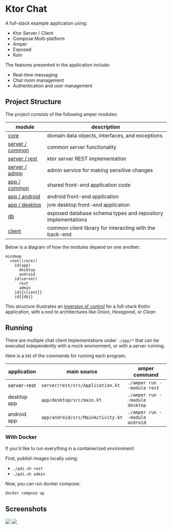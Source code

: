 # Ktor Chat

A full-stack example application using:
- Ktor Server / Client
- Compose Multi-platform
- Amper
- Exposed 
- Koin

The features presented in the application include:
- Real-time messaging
- Chat room management
- Authentication and user management

## Project Structure

The project consists of the following amper modules:

| module                           | description                                                  |
|----------------------------------|--------------------------------------------------------------|
| [core](core)                     | domain data objects, interfaces, and exceptions              |
| [server / common](server/common) | common server functionality                                  |
| [server / rest](server/rest)     | ktor server REST implementation                              |
| [server / admin](server/admin)   | admin service for making sensitive changes                   |
| [app / common](app/common)       | shared front-end application code                            |
| [app / android](app/android)     | android front-end application                                |
| [app / desktop](app/desktop)     | jvm desktop front-end application                            |
| [db](db)                         | exposed database schema types and repository implementations |
| [client](client)                 | common client library for interacting with the back-end      |

Below is a diagram of how the modules depend on one another:

```mermaid
mindmap
  root((core))
    id(app)
      desktop
      android
    id(server)
      rest
      admin
    id{{client}}
    id{{db}}
```

This structure illustrates an [inversion of control](https://en.wikipedia.org/wiki/Inversion_of_control) 
for a full-stack Kotlin application, with a nod to architectures like _Onion_, _Hexagonal_, or _Clean_.

## Running

There are multiple chat client implementations under `./app/*` that can be executed independently 
with a mock environment, or with a server running.

Here is a list of the commands for running each program:

| application | main source                       | amper command                  |
|-------------|-----------------------------------|--------------------------------|
| server-rest | `server/rest/src/Application.kt`  | `./amper run --module rest`    |
| desktop app | `app/desktop/src/main.kt`         | `./amper run --module desktop` |
| android app | `app/android/src/MainActivity.kt` | `./amper run --module android` |

### With Docker

If you'd like to run everything in a containerized environment:

First, publish images locally using:
- `./pdi.sh rest`
- `./pdi.sh admin`

Now, you can run docker compose:
```bash
docker compose up
```


## Screenshots

![](docs/chat-desktop.png)
![](docs/chat-phone.png)
